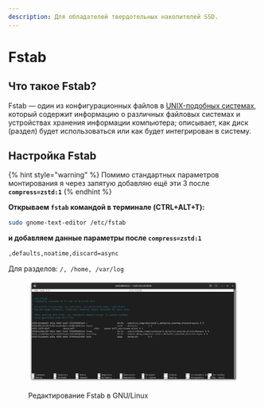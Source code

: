 ```yaml
---
description: Для обладателей твердотельных накопителей SSD.
---
```


# Fstab

## Что такое Fstab?

Fstab — один из конфигурационных файлов в [UNIX-подобных системах](https://ru.wikipedia.org/wiki/UNIX-%D0%BF%D0%BE%D0%B4%D0%BE%D0%B1%D0%BD%D0%B0%D1%8F\_%D0%BE%D0%BF%D0%B5%D1%80%D0%B0%D1%86%D0%B8%D0%BE%D0%BD%D0%BD%D0%B0%D1%8F\_%D1%81%D0%B8%D1%81%D1%82%D0%B5%D0%BC%D0%B0), который содержит информацию о различных файловых системах и устройствах хранения информации компьютера; описывает, как диск (раздел) будет использоваться или как будет интегрирован в систему.

## Настройка Fstab

{% hint style="warning" %}
Помимо стандартных параметров монтирования я через запятую добавляю ещё эти 3 после **`compress=zstd:1`**
{% endhint %}

**Открываем `fstab` командой в терминале (CTRL+ALT+T):**

```bash
sudo gnome-text-editor /etc/fstab
```

**и добавляем данные параметры после `compress=zstd:1`**

```bash
,defaults,noatime,discard=async
```

Для разделов: `/, /home, /var/log`

<figure><img src="../../.gitbook/assets/obraz (4).png" alt=""><figcaption><p>Редактирование Fstab в GNU/Linux</p></figcaption></figure>
